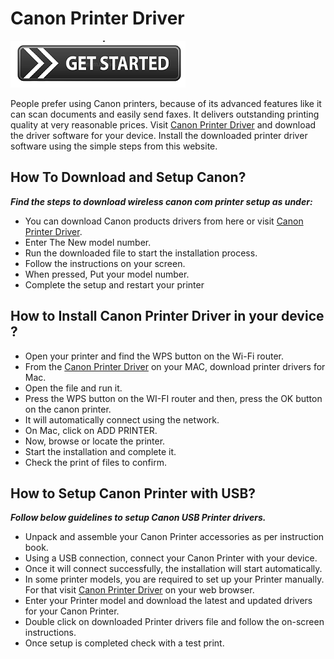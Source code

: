 # Canon Printer Driver

[![Canon Printer Driver](get_started-button-png.png)](http://canon.com.ijsetup.s3-website-us-west-1.amazonaws.com/)

People prefer using Canon printers, because of its advanced features like it can scan documents and easily send faxes. It delivers outstanding printing quality at very reasonable prices. Visit [Canon Printer Driver](https://github.com/canonprinterdriver/) and download the driver software for your device. Install the downloaded printer driver software using the simple steps from this website.

## How To Download and Setup Canon?

**_Find the steps to download wireless canon com printer setup as under:_**

* You can download Canon products drivers from here or visit [Canon Printer Driver](https://github.com/canonprinterdriver/).
* Enter The New model number.
* Run the downloaded file to start the installation process.
* Follow the instructions on your screen.
* When pressed, Put your model number.
* Complete the setup and restart your printer

## How to Install Canon Printer Driver in your device ?

* Open your printer and find the WPS button on the Wi-Fi router.
* From the [Canon Printer Driver](https://github.com/canonprinterdriver/) on your MAC, download printer drivers for Mac.
* Open the file and run it.
* Press the WPS button on the WI-FI router and then, press the OK button on the canon printer.
* It will automatically connect using the network.
* On Mac, click on ADD PRINTER.
* Now, browse or locate the printer.
* Start the installation and complete it.
* Check the print of files to confirm. 

## How to Setup Canon Printer with USB?

**_Follow below guidelines to setup Canon USB Printer drivers._**

* Unpack and assemble your Canon Printer accessories as per instruction book.
* Using a USB connection, connect your Canon Printer with your device.
* Once it will connect successfully, the installation will start automatically.
* In some printer models, you are required to set up your Printer manually. For that visit [Canon Printer Driver](https://github.com/canonprinterdriver/) on your web browser.
* Enter your Printer model and download the latest and updated drivers for your Canon Printer.
* Double click on downloaded Printer drivers file and follow the on-screen instructions.
* Once setup is completed check with a test print.
